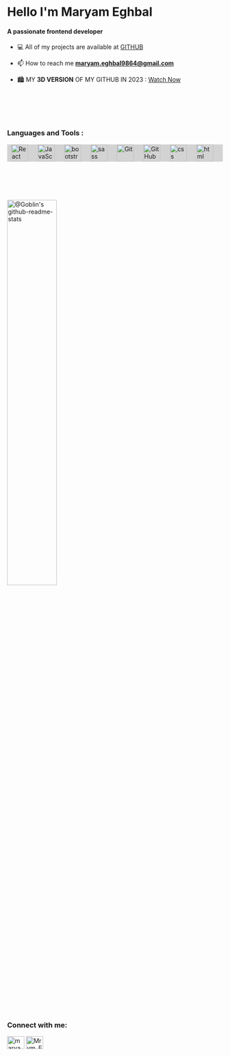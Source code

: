 
<!--<p align="left"> <img src="https://komarev.com/ghpvc/?username=MrymEghbal&label=Profile%20views&color=C70039&style=flat" alt="MrymEghbal" /> </p>-->
<h1 align="left">Hello I'm Maryam Eghbal</h1>
<h4 align="left">A passionate frontend developer</h4>


- 💻 All of my projects are available at [GITHUB](https://github.com/MrymEghbal)

<!-- - 💬 Ask me about **Javascript, React, API, SASS, Bootstrap, Html5, Css3**-->

- 📫 How to reach me **maryam.eghbal9864@gmail.com**

- 🏙  MY **3D VERSION** OF MY GITHUB IN 2023 : [Watch Now](https://honzaap.github.io/GithubCity/?name=MrymEghbal&year=2023)

<h3 align="left" style="margin-top:100px;">Languages and Tools :</h3>

<div style="background-color: lightgray;display: flex;justify-content: space-evenly;">
<img align="left" alt="React Js" width="40px" style="padding-right:10px;" src="https://techstack-generator.vercel.app/react-icon.svg" />
<img align="left" alt="JavaScript" width="40px" style="padding-right:10px;" src="https://techstack-generator.vercel.app/js-icon.svg" />
<img align="left" alt="bootstrap" width="40px" style="padding-right:10px;" src="https://skillicons.dev/icons?i=bootstrap" />
<img align="left" alt="sass" width="40px" style="padding-right:10px;" src="https://techstack-generator.vercel.app/sass-icon.svg" />
<img align="left" alt="Git" width="40px" style="padding-right:10px;" src="https://user-images.githubusercontent.com/25181517/192108372-f71d70ac-7ae6-4c0d-8395-51d8870c2ef0.png" />
<img align="left" alt="GitHub" width="40px" style="padding-right:10px;" src="https://techstack-generator.vercel.app/github-icon.svg" />
<img align="left" alt="css" width="40px" style="padding-right:10px;" src="https://skillicons.dev/icons?i=css" />
<img align="left" alt="html" width="40px" style="padding-right:10px;" src="https://skillicons.dev/icons?i=html" />
</div>

<br><br><br>


<p align="center" style="margin-top:10px">

<a href="https://github.com/MrymEghbal?tab=repositories"><img src="https://github-readme-stats-one-bice.vercel.app/api?username=MrymEghbal&theme=gotham&show_icons=true&count_private=true&hide_border=true&role=OWNER,ORGANIZATION_MEMBER,COLLABORATOR" style="margin-top:10px;"  width="48%" alt="@Goblin's github-readme-stats"/></a>

</p>
<br>

<h3 align="left" style="margin-top:10px;">Connect with me:</h3>
<p align="left">
<a href="https://www.linkedin.com/in/maryam-eghbal-940748275" target="blank"><img align="center" src="https://raw.githubusercontent.com/rahuldkjain/github-profile-readme-generator/master/src/images/icons/Social/linked-in-alt.svg" alt="maryam-eghbal" height="30" width="40" /></a>
<a href="https://instagram.com/imrym_e" target="blank"><img align="center" src="https://raw.githubusercontent.com/rahuldkjain/github-profile-readme-generator/master/src/images/icons/Social/instagram.svg" alt="Mrym_Eghbal" height="30" width="40" /></a>

